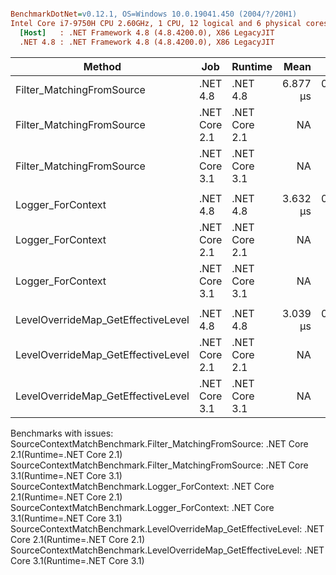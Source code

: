 ``` ini

BenchmarkDotNet=v0.12.1, OS=Windows 10.0.19041.450 (2004/?/20H1)
Intel Core i7-9750H CPU 2.60GHz, 1 CPU, 12 logical and 6 physical cores
  [Host]   : .NET Framework 4.8 (4.8.4200.0), X86 LegacyJIT
  .NET 4.8 : .NET Framework 4.8 (4.8.4200.0), X86 LegacyJIT


```
|                             Method |           Job |       Runtime |     Mean |     Error |    StdDev | Ratio | RatioSD |
|----------------------------------- |-------------- |-------------- |---------:|----------:|----------:|------:|--------:|
|          Filter_MatchingFromSource |      .NET 4.8 |      .NET 4.8 | 6.877 μs | 0.1374 μs | 0.1583 μs |     ? |       ? |
|          Filter_MatchingFromSource | .NET Core 2.1 | .NET Core 2.1 |       NA |        NA |        NA |     ? |       ? |
|          Filter_MatchingFromSource | .NET Core 3.1 | .NET Core 3.1 |       NA |        NA |        NA |     ? |       ? |
|                                    |               |               |          |           |           |       |         |
|                  Logger_ForContext |      .NET 4.8 |      .NET 4.8 | 3.632 μs | 0.0456 μs | 0.0404 μs |     ? |       ? |
|                  Logger_ForContext | .NET Core 2.1 | .NET Core 2.1 |       NA |        NA |        NA |     ? |       ? |
|                  Logger_ForContext | .NET Core 3.1 | .NET Core 3.1 |       NA |        NA |        NA |     ? |       ? |
|                                    |               |               |          |           |           |       |         |
| LevelOverrideMap_GetEffectiveLevel |      .NET 4.8 |      .NET 4.8 | 3.039 μs | 0.0509 μs | 0.0476 μs |     ? |       ? |
| LevelOverrideMap_GetEffectiveLevel | .NET Core 2.1 | .NET Core 2.1 |       NA |        NA |        NA |     ? |       ? |
| LevelOverrideMap_GetEffectiveLevel | .NET Core 3.1 | .NET Core 3.1 |       NA |        NA |        NA |     ? |       ? |

Benchmarks with issues:
  SourceContextMatchBenchmark.Filter_MatchingFromSource: .NET Core 2.1(Runtime=.NET Core 2.1)
  SourceContextMatchBenchmark.Filter_MatchingFromSource: .NET Core 3.1(Runtime=.NET Core 3.1)
  SourceContextMatchBenchmark.Logger_ForContext: .NET Core 2.1(Runtime=.NET Core 2.1)
  SourceContextMatchBenchmark.Logger_ForContext: .NET Core 3.1(Runtime=.NET Core 3.1)
  SourceContextMatchBenchmark.LevelOverrideMap_GetEffectiveLevel: .NET Core 2.1(Runtime=.NET Core 2.1)
  SourceContextMatchBenchmark.LevelOverrideMap_GetEffectiveLevel: .NET Core 3.1(Runtime=.NET Core 3.1)
